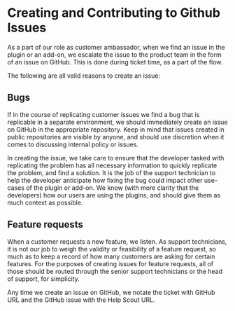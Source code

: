 # Creating and Contributing to Github Issues
As a part of our role as customer ambassador, when we find an issue in the plugin or an add-on, we escalate the issue to the product team in the form of an issue on GitHub. This is done during ticket time, as a part of the flow.

The following are all valid reasons to create an issue:
## Bugs
If in the course of replicating customer issues we find a bug that is replicable in a separate environment, we should immediately create an issue on GitHub in the appropriate repository. Keep in mind that issues created in public repositories are visible by anyone, and should use discretion when it comes to discussing internal policy or issues. 

In creating the issue, we take care to ensure that the developer tasked with replicating the problem has all necessary information to quickly replicate the problem, and find a solution. It is the job of the support technician to help the developer anticipate how fixing the bug could impact other use-cases of the plugin or add-on. We know (with more clarity that the developers) how our users are using the plugins, and should give them as much context as possible.
## Feature requests
When a customer requests a new feature, we listen. As support technicians, it is not our job to weigh the validity or feasibility of a feature request, so much as to keep a record of how many customers are asking for certain features. For the purposes of creating issues for feature requests, all of those should be routed through the senior support technicians or the head of support, for simplicity. 

Any time we create an issue on GitHub, we notate the ticket with GitHub URL and the GitHub issue with the Help Scout URL.

